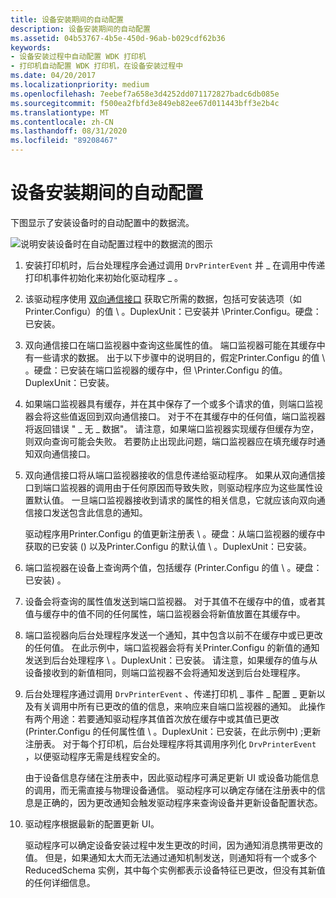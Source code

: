 ```yaml
---
title: 设备安装期间的自动配置
description: 设备安装期间的自动配置
ms.assetid: 04b53767-4b5e-450d-96ab-b029cdf62b36
keywords:
- 设备安装过程中自动配置 WDK 打印机
- 打印机自动配置 WDK 打印机，在设备安装过程中
ms.date: 04/20/2017
ms.localizationpriority: medium
ms.openlocfilehash: 7eebef7a658e3d4252dd071172827badc6db085e
ms.sourcegitcommit: f500ea2fbfd3e849eb82ee67d011443bff3e2b4c
ms.translationtype: MT
ms.contentlocale: zh-CN
ms.lasthandoff: 08/31/2020
ms.locfileid: "89208467"
---
```

# <a name="autoconfiguration-during-device-installation"></a>设备安装期间的自动配置


下图显示了安装设备时的自动配置中的数据流。

![说明安装设备时在自动配置过程中的数据流的图示](images/autocfginstall.png)

1.  安装打印机时，后台处理程序会通过调用 `DrvPrinterEvent` 并 \_ 在调用中传递打印机事件初始化来初始化驱动程序 \_ 。

2.  该驱动程序使用 [双向通信接口](/windows-hardware/drivers/ddi/_print/index) 获取它所需的数据，包括可安装选项（如Printer.Configu）的值 \\ 。DuplexUnit：已安装并 \\Printer.Configu。硬盘：已安装。

3.  双向通信接口在端口监视器中查询这些属性的值。 端口监视器可能在其缓存中有一些请求的数据。 出于以下步骤中的说明目的，假定Printer.Configu 的值 \\ 。硬盘：已安装在端口监视器的缓存中，但 \\Printer.Configu 的值。DuplexUnit：已安装。

4.  如果端口监视器具有缓存，并在其中保存了一个或多个请求的值，则端口监视器会将这些值返回到双向通信接口。 对于不在其缓存中的任何值，端口监视器将返回错误 " \_ 无 \_ 数据"。 请注意，如果端口监视器实现缓存但缓存为空，则双向查询可能会失败。 若要防止出现此问题，端口监视器应在填充缓存时通知双向通信接口。

5.  双向通信接口将从端口监视器接收的信息传递给驱动程序。 如果从双向通信接口到端口监视器的调用由于任何原因而导致失败，则驱动程序应为这些属性设置默认值。 一旦端口监视器接收到请求的属性的相关信息，它就应该向双向通信接口发送包含此信息的通知。

    驱动程序用Printer.Configu 的值更新注册表 \\ 。硬盘：从端口监视器的缓存中获取的已安装 () 以及Printer.Configu 的默认值 \\ 。DuplexUnit：已安装。

6.  端口监视器在设备上查询两个值，包括缓存 (Printer.Configu 的值 \\ 。硬盘：已安装) 。

7.  设备会将查询的属性值发送到端口监视器。 对于其值不在缓存中的值，或者其值与缓存中的值不同的任何属性，端口监视器会将新值放置在其缓存中。

8.  端口监视器向后台处理程序发送一个通知，其中包含以前不在缓存中或已更改的任何值。 在此示例中，端口监视器会将有关Printer.Configu 的新值的通知发送到后台处理程序 \\ 。DuplexUnit：已安装。 请注意，如果缓存的值与从设备接收到的新值相同，则端口监视器不会将通知发送到后台处理程序。

9.  后台处理程序通过调用 `DrvPrinterEvent` 、传递打印机 \_ 事件 \_ 配置 \_ 更新以及有关调用中所有已更改的值的信息，来响应来自端口监视器的通知。 此操作有两个用途：若要通知驱动程序其值首次放在缓存中或其值已更改 (Printer.Configu 的任何属性值 \\ 。DuplexUnit：已安装，在此示例中) ;更新注册表。 对于每个打印机，后台处理程序将其调用序列化 `DrvPrinterEvent` ，以便驱动程序无需是线程安全的。

    由于设备信息存储在注册表中，因此驱动程序可满足更新 UI 或设备功能信息的调用，而无需直接与物理设备通信。 驱动程序可以确定存储在注册表中的信息是正确的，因为更改通知会触发驱动程序来查询设备并更新设备配置状态。

10. 驱动程序根据最新的配置更新 UI。

    驱动程序可以确定设备安装过程中发生更改的时间，因为通知消息携带更改的值。 但是，如果通知太大而无法通过通知机制发送，则通知将有一个或多个 ReducedSchema 实例，其中每个实例都表示设备特征已更改，但没有其新值的任何详细信息。

 

